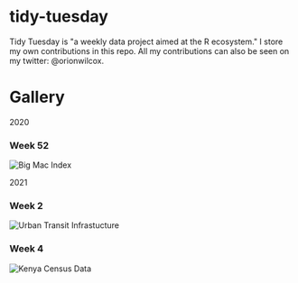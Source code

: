 # tidy-tuesday

Tidy Tuesday is "a weekly data project aimed at the R ecosystem." I store my own contributions in this repo. All my contributions can also be seen on my twitter: @orionwilcox.


# Gallery

2020

### Week 52
![Big Mac Index](https://github.com/orionsbelt11/tidy-tuesday/blob/main/20week52/bigmacs.png)


2021

### Week 2
![Urban Transit Infrastucture](https://github.com/orionsbelt11/tidy-tuesday/blob/main/map.png)

### Week 4

![Kenya Census Data](https://github.com/orionsbelt11/tidy-tuesday/blob/main/comboII.png)
